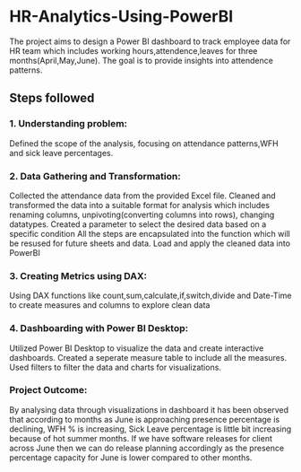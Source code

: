 # HR-Analytics-Using-PowerBI

The project aims to design a Power BI dashboard to track employee data for HR team which includes working hours,attendence,leaves for three months(April,May,June). The goal is to provide insights into attendence patterns.

## Steps followed

### 1. Understanding problem:
 Defined the scope of the analysis, focusing on attendance patterns,WFH and sick leave percentages.

### 2. Data Gathering and Transformation:
Collected the attendance data from the provided Excel file.
Cleaned and transformed the data into a suitable format for analysis which includes renaming columns, unpivoting(converting columns into rows), changing datatypes.
Created a parameter to select the desired data based on a specific condition
All the steps are encapsulated into the function which will be resused for future sheets and data.
Load and apply the cleaned data into PowerBI

### 3. Creating Metrics using DAX:
Using DAX functions like count,sum,calculate,if,switch,divide and Date-Time to create measures and columns to explore clean data 

### 4. Dashboarding with Power BI Desktop:
Utilized Power BI Desktop to visualize the data and create interactive dashboards.
Created a seperate measure table to include all the measures.
Used filters to filter the data and charts for visualizations.

### Project Outcome:
By analysing data through visualizations in dashboard it has been observed that according to months as June is approaching presence percentage is declining, WFH % is increasing, Sick Leave percentage is little bit increasing because of hot summer months.
If we have software releases for client across June then we can do release planning accordingly as the presence percentage capacity for June is lower compared to other months.
